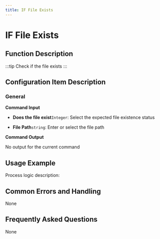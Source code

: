 ```yaml
---
title: IF File Exists
---
```


# IF File Exists

## Function Description

:::tip 
Check if the file exists
:::

## Configuration Item Description

### General

**Command Input**

- **Does the file exist**`Integer`: Select the expected file existence status

- **File Path**`string`: Enter or select the file path


**Command Output**

No output for the current command

## Usage Example

Process logic description:

## Common Errors and Handling

None

## Frequently Asked Questions

None

